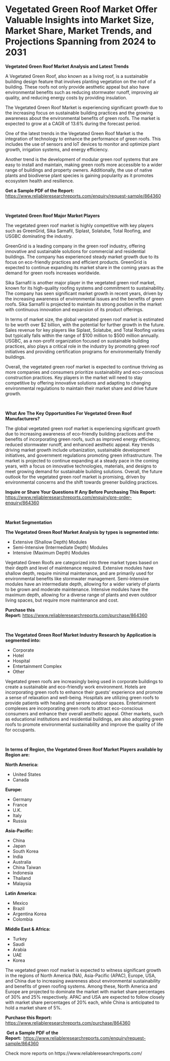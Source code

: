 <p><h1>Vegetated Green Roof Market Offer Valuable Insights into Market Size, Market Share, Market Trends, and Projections Spanning from 2024 to 2031</h1></p><p><strong>Vegetated Green Roof Market Analysis and Latest Trends</strong></p>
<p><p>A Vegetated Green Roof, also known as a living roof, is a sustainable building design feature that involves planting vegetation on the roof of a building. These roofs not only provide aesthetic appeal but also have environmental benefits such as reducing stormwater runoff, improving air quality, and reducing energy costs by providing insulation.</p><p>The Vegetated Green Roof Market is experiencing significant growth due to the increasing focus on sustainable building practices and the growing awareness about the environmental benefits of green roofs. The market is expected to grow at a CAGR of 13.6% during the forecast period.</p><p>One of the latest trends in the Vegetated Green Roof Market is the integration of technology to enhance the performance of green roofs. This includes the use of sensors and IoT devices to monitor and optimize plant growth, irrigation systems, and energy efficiency.</p><p>Another trend is the development of modular green roof systems that are easy to install and maintain, making green roofs more accessible to a wider range of buildings and property owners. Additionally, the use of native plants and biodiverse plant species is gaining popularity as it promotes ecosystem health and resilience.</p></p>
<p><strong>Get a Sample PDF of the Report:&nbsp;</strong> <a href="https://www.reliableresearchreports.com/enquiry/request-sample/864360">https://www.reliableresearchreports.com/enquiry/request-sample/864360</a></p>
<p>&nbsp;</p>
<p><strong>Vegetated Green Roof Major Market Players</strong></p>
<p><p>The vegetated green roof market is highly competitive with key players such as GreenGrid, Sika Sarnafil, Siplast, Solatube, Total Roofing, and USGBC dominating the industry. </p><p>GreenGrid is a leading company in the green roof industry, offering innovative and sustainable solutions for commercial and residential buildings. The company has experienced steady market growth due to its focus on eco-friendly practices and efficient products. GreenGrid is expected to continue expanding its market share in the coming years as the demand for green roofs increases worldwide.</p><p>Sika Sarnafil is another major player in the vegetated green roof market, known for its high-quality roofing systems and commitment to sustainability. The company has seen significant market growth in recent years, driven by the increasing awareness of environmental issues and the benefits of green roofs. Sika Sarnafil is projected to maintain its strong position in the market with continuous innovation and expansion of its product offerings.</p><p>In terms of market size, the global vegetated green roof market is estimated to be worth over $2 billion, with the potential for further growth in the future. Sales revenue for key players like Siplast, Solatube, and Total Roofing varies but typically falls within the range of $100 million to $500 million annually. USGBC, as a non-profit organization focused on sustainable building practices, also plays a critical role in the industry by promoting green roof initiatives and providing certification programs for environmentally friendly buildings.</p><p>Overall, the vegetated green roof market is expected to continue thriving as more companies and consumers prioritize sustainability and eco-conscious construction practices. Key players in the market will need to stay competitive by offering innovative solutions and adapting to changing environmental regulations to maintain their market share and drive future growth.</p></p>
<p>&nbsp;</p>
<p><strong>What Are The Key Opportunities For Vegetated Green Roof Manufacturers?</strong></p>
<p><p>The global vegetated green roof market is experiencing significant growth due to increasing awareness of eco-friendly building practices and the benefits of incorporating green roofs, such as improved energy efficiency, reduced stormwater runoff, and enhanced aesthetic appeal. Key trends driving market growth include urbanization, sustainable development initiatives, and government regulations promoting green infrastructure. The market is projected to continue expanding at a steady pace in the coming years, with a focus on innovative technologies, materials, and designs to meet growing demand for sustainable building solutions. Overall, the future outlook for the vegetated green roof market is promising, driven by environmental concerns and the shift towards greener building practices.</p></p>
<p><strong>Inquire or Share Your Questions If Any Before Purchasing This Report:</strong> <a href="https://www.reliableresearchreports.com/enquiry/pre-order-enquiry/864360">https://www.reliableresearchreports.com/enquiry/pre-order-enquiry/864360</a></p>
<p>&nbsp;</p>
<p><strong>Market Segmentation</strong></p>
<p><strong>The Vegetated Green Roof Market Analysis by types is segmented into:</strong></p>
<p><ul><li>Extensive (Shallow Depth) Modules</li><li>Semi-Intensive (Intermediate Depth) Modules</li><li>Intensive (Maximum Depth) Modules</li></ul></p>
<p><p>Vegetated Green Roofs are categorized into three market types based on their depth and level of maintenance required. Extensive modules have shallow depth, require minimal maintenance, and are primarily used for environmental benefits like stormwater management. Semi-Intensive modules have an intermediate depth, allowing for a wider variety of plants to be grown and moderate maintenance. Intensive modules have the maximum depth, allowing for a diverse range of plants and even outdoor living spaces, but require more maintenance and cost.</p></p>
<p><strong>Purchase this Report:&nbsp;</strong><a href="https://www.reliableresearchreports.com/purchase/864360">https://www.reliableresearchreports.com/purchase/864360</a></p>
<p>&nbsp;</p>
<p><strong>The Vegetated Green Roof Market Industry Research by Application is segmented into:</strong></p>
<p><ul><li>Corporate</li><li>Hotel</li><li>Hospital</li><li>Entertainment Complex</li><li>Other</li></ul></p>
<p><p>Vegetated green roofs are increasingly being used in corporate buildings to create a sustainable and eco-friendly work environment. Hotels are incorporating green roofs to enhance their guests' experience and promote a sense of relaxation and well-being. Hospitals are utilizing green roofs to provide patients with healing and serene outdoor spaces. Entertainment complexes are incorporating green roofs to attract eco-conscious consumers and enhance their overall aesthetic appeal. Other markets, such as educational institutions and residential buildings, are also adopting green roofs to promote environmental sustainability and improve the quality of life for occupants.</p></p>
<p>&nbsp;</p>
<p><strong>In terms of Region, the Vegetated Green Roof Market Players available by Region are:</strong></p>
<p>
    <p> <strong> North America: </strong>
        <ul>
            <li>United States</li>
            <li>Canada</li>
        </ul>
        </p> 
    <p> <strong> Europe: </strong>
        <ul>
            <li>Germany</li>
            <li>France</li>
            <li>U.K.</li>
            <li>Italy</li>
            <li>Russia</li>
        </ul>
        </p> 
    <p> <strong> Asia-Pacific: </strong>
        <ul>
            <li>China</li>
            <li>Japan</li>
            <li>South Korea</li>
            <li>India</li>
            <li>Australia</li>
            <li>China Taiwan</li>
            <li>Indonesia</li>
            <li>Thailand</li>
            <li>Malaysia</li>
        </ul>
        </p> 
    <p> <strong> Latin America: </strong>
        <ul>
            <li>Mexico</li>
            <li>Brazil</li>
            <li>Argentina Korea</li>
            <li>Colombia</li>
        </ul>
        </p> 
    <p> <strong> Middle East & Africa: </strong>
        <ul>
            <li>Turkey</li>
            <li>Saudi</li>
            <li>Arabia</li>
            <li>UAE</li>
            <li>Korea</li>
        </ul>
    </p>
    </p>
<p><p>The vegetated green roof market is expected to witness significant growth in the regions of North America (NA), Asia-Pacific (APAC), Europe, USA, and China due to increasing awareness about environmental sustainability and benefits of green roofing systems. Among these, North America and Europe are projected to dominate the market with market share percentages of 30% and 25% respectively. APAC and USA are expected to follow closely with market share percentages of 20% each, while China is anticipated to hold a market share of 5%.</p></p>
<p><strong>Purchase this Report: </strong><a href="https://www.reliableresearchreports.com/purchase/864360">https://www.reliableresearchreports.com/purchase/864360</a></p>
<p>&nbsp;<strong>Get a Sample PDF of the Report:&nbsp;&nbsp;</strong><a href="https://www.reliableresearchreports.com/enquiry/request-sample/864360">https://www.reliableresearchreports.com/enquiry/request-sample/864360</a></p>
<p><strong></strong></p>
<p>Check more reports on https://www.reliableresearchreports.com/</p>